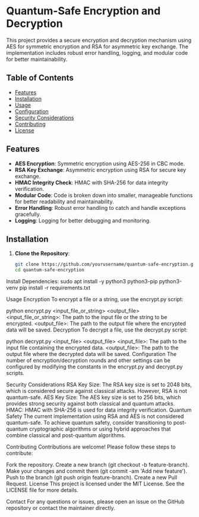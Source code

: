  # Quantum-Safe Encryption and Decryption

This project provides a secure encryption and decryption mechanism using AES for symmetric encryption and RSA for asymmetric key exchange. The implementation includes robust error handling, logging, and modular code for better maintainability.

## Table of Contents

- [Features](#features)
- [Installation](#installation)
- [Usage](#usage)
- [Configuration](#configuration)
- [Security Considerations](#security-considerations)
- [Contributing](#contributing)
- [License](#license)

## Features

- **AES Encryption**: Symmetric encryption using AES-256 in CBC mode.
- **RSA Key Exchange**: Asymmetric encryption using RSA for secure key exchange.
- **HMAC Integrity Check**: HMAC with SHA-256 for data integrity verification.
- **Modular Code**: Code is broken down into smaller, manageable functions for better readability and maintainability.
- **Error Handling**: Robust error handling to catch and handle exceptions gracefully.
- **Logging**: Logging for better debugging and monitoring.

## Installation

1. **Clone the Repository**:
   ```sh
   git clone https://github.com/yourusername/quantum-safe-encryption.git
   cd quantum-safe-encryption
Install Dependencies:
sudo apt install -y python3 python3-pip python3-venv
pip install -r requirements.txt

Usage
Encryption
To encrypt a file or a string, use the encrypt.py script:


python encrypt.py <input_file_or_string> <output_file>
<input_file_or_string>: The path to the input file or the string to be encrypted.
<output_file>: The path to the output file where the encrypted data will be saved.
Decryption
To decrypt a file, use the decrypt.py script:


python decrypt.py <input_file> <output_file>
<input_file>: The path to the input file containing the encrypted data.
<output_file>: The path to the output file where the decrypted data will be saved.
Configuration
The number of encryption/decryption rounds and other settings can be configured by modifying the constants in the encrypt.py and decrypt.py scripts.

Security Considerations
RSA Key Size: The RSA key size is set to 2048 bits, which is considered secure against classical attacks. However, RSA is not quantum-safe.
AES Key Size: The AES key size is set to 256 bits, which provides strong security against both classical and quantum attacks.
HMAC: HMAC with SHA-256 is used for data integrity verification.
Quantum Safety
The current implementation using RSA and AES is not considered quantum-safe. To achieve quantum safety, consider transitioning to post-quantum cryptographic algorithms or using hybrid approaches that combine classical and post-quantum algorithms.

Contributing
Contributions are welcome! Please follow these steps to contribute:

Fork the repository.
Create a new branch (git checkout -b feature-branch).
Make your changes and commit them (git commit -am 'Add new feature').
Push to the branch (git push origin feature-branch).
Create a new Pull Request.
License
This project is licensed under the MIT License. See the LICENSE file for more details.

Contact
For any questions or issues, please open an issue on the GitHub repository or contact the maintainer directly.
